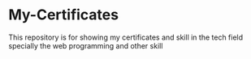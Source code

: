 # My-Certificates
This repository is for showing my certificates and skill in the tech field specially the web programming and other skill
